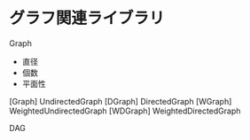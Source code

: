 # グラフ関連ライブラリ

Graph
  * 直径
  * 個数
  * 平面性

[Graph] UndirectedGraph
[DGraph] DirectedGraph
[WGraph] WeightedUndirectedGraph
[WDGraph] WeightedDirectedGraph



DAG
